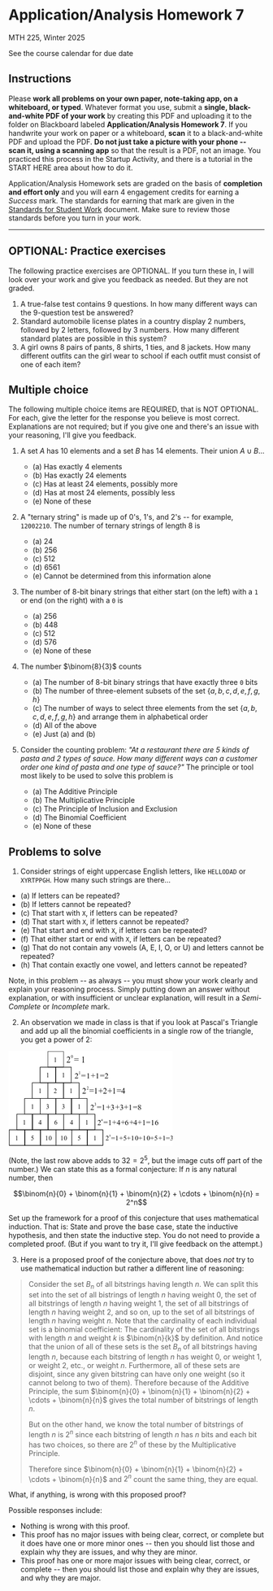 # Application/Analysis Homework 7

MTH 225, Winter 2025

See the course calendar for due date

## Instructions

Please **work all problems on your own paper, note-taking app, on a whiteboard, or typed**. Whatever format you use, submit a **single, black-and-white PDF of your work** by creating this PDF and uploading it to the folder on Blackboard labeled **Application/Analysis Homework 7**. If you handwrite your work on paper or a whiteboard, **scan** it to a black-and-white PDF and upload the PDF. **Do not just take a picture with your phone -- scan it, using a scanning app** so that the result is a PDF, not an image. You practiced this process in the Startup Activity, and there is a tutorial in the START HERE area about how to do it. 

Application/Analysis Homework sets are graded on the basis of **completion and effort only** and you will earn 4 engagement credits for earning a *Success* mark. The standards for earning that mark are given in the [Standards for Student Work](https://github.com/RobertTalbert/discretecs/blob/master/MTH225-Winter2025/course-docs/Standards%20for%20Student%20Work%20MTH%20225%20W25.md) document. Make sure to review those standards before you turn in your work. 

---

## OPTIONAL: Practice exercises 

The following practice exercises are OPTIONAL. If you turn these in, I will look over your work and give you feedback as needed. But they are not graded. 

1. A true-false test contains 9 questions. In how many different ways can the 9-question test be answered?
2. Standard automobile license plates in a country display 2 numbers, followed by 2 letters, followed by 3 numbers. How many different standard plates are possible in this system?
3. A girl owns 8 pairs of pants, 8 shirts, 1 ties, and 8 jackets. How many different outfits can the girl wear to school if each outfit must consist of one of each item?


 
## Multiple choice

The following multiple choice items are REQUIRED, that is NOT OPTIONAL. For each, give the letter for the response you believe is most correct. Explanations are not required; but if you give one and there's an issue with your reasoning, I'll give you feedback. 

1. A set $A$ has 10 elements and a set $B$ has 14 elements. Their union $A \cup B$...
   - (a) Has exactly 4 elements 
   - (b) Has exactly 24 elements
   - (c) Has at least 24 elements, possibly more
   - (d) Has at most 24 elements, possibly less
   - (e) None of these 

2. A "ternary string" is made up of 0's, 1's, and 2's -- for example, `12002210`. The number of ternary strings of length 8 is 
   - (a) 24
   - (b) 256
   - (c) 512
   - (d) 6561
   - (e) Cannot be determined from this information alone

3. The number of 8-bit binary strings that either start (on the left) with a `1` or end (on the right) with a `0` is 
   - (a) 256
   - (b) 448
   - (c) 512
   - (d) 576
   - (e) None of these 

4. The number $\binom{8}{3}$ counts 
   - (a) The number of 8-bit binary strings that have exactly three `0` bits
   - (b) The number of three-element subsets of the set $\lbrace a,b,c,d,e,f,g,h \rbrace$  
   - (c) The number of ways to select three elements from the set $\lbrace a,b,c,d,e,f,g,h \rbrace$ and arrange them in alphabetical order
   - (d) All of the above
   - (e) Just (a) and (b)

5. Consider the counting problem: *"At a restaurant there are 5 kinds of pasta and 2 types of sauce. How many different ways can a customer order one kind of pasta and one type of sauce?"* The principle or tool most likely to be used to solve this problem is
    - (a) The Additive Principle
    - (b) The Multiplicative Principle
    - (c) The Principle of Inclusion and Exclusion
    - (d) The Binomial Coefficient
    - (e) None of these 


## Problems to solve 


1. Consider strings of eight uppercase English letters, like `HELLODAD` or `XYRTPPGH`. How many such strings are there...
- (a) If letters can be repeated? 
- (b) If letters cannot be repeated? 
- (c) That start with `X`, if letters can be repeated? 
- (d) That start with `X`, if letters cannot be repeated? 
- (e) That start and end with `X`, if letters can be repeated? 
- (f) That either start or end with `X`, if letters can be repeated? 
- (g) That do not contain any vowels (A, E, I, O, or U) and letters cannot be repeated? 
- (h) That contain exactly one vowel, and letters cannot be repeated? 


Note, in this problem -- as always -- you must show your work clearly and explain your reasoning process. Simply putting down an answer without explanation, or with insufficient or unclear explanation, will result in a *Semi-Complete* or *Incomplete* mark. 

2. An observation we made in class is that if you look at Pascal's Triangle and add up all the binomial coefficients in a single row of the triangle, you get a power of 2: 

![Pascal triangle row sums](pascal3.png)

(Note, the last row above adds to $32 = 2^5$, but the image cuts off part of the number.) We can state this as a formal conjecture: If $n$ is any natural number, then 

$$\binom{n}{0}  + \binom{n}{1} + \binom{n}{2} + \cdots + \binom{n}{n} = 2^n$$

Set up the framework for a proof of this conjecture that uses mathematical induction. That is: State and prove the base case, state the inductive hypothesis, and then state the inductive step. You do not need to provide a completed proof. (But if you want to try it, I'll give feedback on the attempt.) 


3. Here is a proposed proof of the conjecture above, that does *not* try to use mathematical induction but rather a different line of reasoning: 

>Consider the set $B_n$ of all bitstrings having length $n$. We can split this set into the set of all bistrings of length $n$ having weight $0$, the set of all bitstrings of length $n$ having weight $1$, the set of all bitstrings of length $n$ having weight $2$, and so on, up to the set of all bitstrings of length $n$ having weight $n$. Note that the cardinality of each individual set is a binomial coefficient: The cardinality of the set of all bitstrings with length $n$ and weight $k$ is $\binom{n}{k}$ by definition. And notice that the union of all of these sets is the set $B_n$ of all bitstrings having length $n$, because each bitstring of length $n$ has weight 0, or weight 1, or weight 2, etc., or weight $n$. Furthermore, all of these sets are disjoint, since any given bitstring can have only one weight (so it cannot belong to two of them). Therefore because of the Additive Principle, the sum $\binom{n}{0}  + \binom{n}{1} + \binom{n}{2} + \cdots + \binom{n}{n}$ gives the total number of bitstrings of length $n$. 
>
> But on the other hand, we know the total number of bitstrings of length $n$ is  $2^n$ since each bitstring of length $n$ has $n$ bits and each bit has two choices, so there are $2^n$ of these by the Multiplicative Principle. 
>
> Therefore since $\binom{n}{0}  + \binom{n}{1} + \binom{n}{2} + \cdots + \binom{n}{n}$ and $2^n$ count the same thing, they are equal. 

What, if anything, is wrong with this proposed proof? 

Possible responses include: 
- Nothing is wrong with this proof. 
- This proof has no major issues with being clear, correct, or complete but it does have one or more minor ones -- then you should list those and explain why they are issues, and why they are minor. 
- This proof has one or more major issues with being clear, correct, or complete -- then you should list those and explain why they are issues, and why they are major.